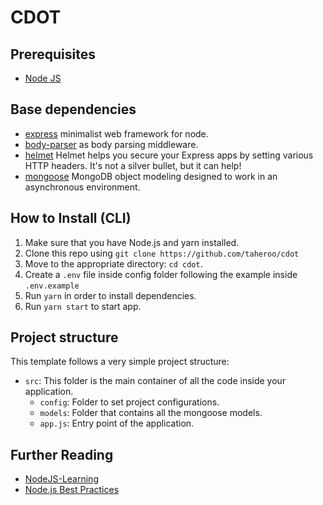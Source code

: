 # CDOT

## Prerequisites

- [Node JS](https://nodejs.org/)

## Base dependencies

- [express](https://github.com/expressjs/express) minimalist web framework for node.
- [body-parser](https://github.com/expressjs/body-parser#readme) as body parsing middleware.
- [helmet](https://github.com/helmetjs/helmet) Helmet helps you secure your Express apps by setting various HTTP headers. It's not a silver bullet, but it can help!
- [mongoose](https://github.com/Automattic/mongoose) MongoDB object modeling designed to work in an asynchronous environment.

## How to Install (CLI)

1. Make sure that you have Node.js and yarn installed.
2. Clone this repo using `git clone https://github.com/taheroo/cdot`
3. Move to the appropriate directory: `cd cdot`.</br>
4. Create a `.env` file inside config folder following the example inside `.env.example`
5. Run `yarn` in order to install dependencies.</br>
6. Run `yarn start` to start app.

## Project structure

This template follows a very simple project structure:

- `src`: This folder is the main container of all the code inside your application.
  - `config`: Folder to set project configurations.
  - `models`: Folder that contains all the mongoose models.
  - `app.js`: Entry point of the application.

## Further Reading

- [NodeJS-Learning](https://github.com/sergtitov/NodeJS-Learning)
- [Node.js Best Practices](https://github.com/goldbergyoni/nodebestpractices)
